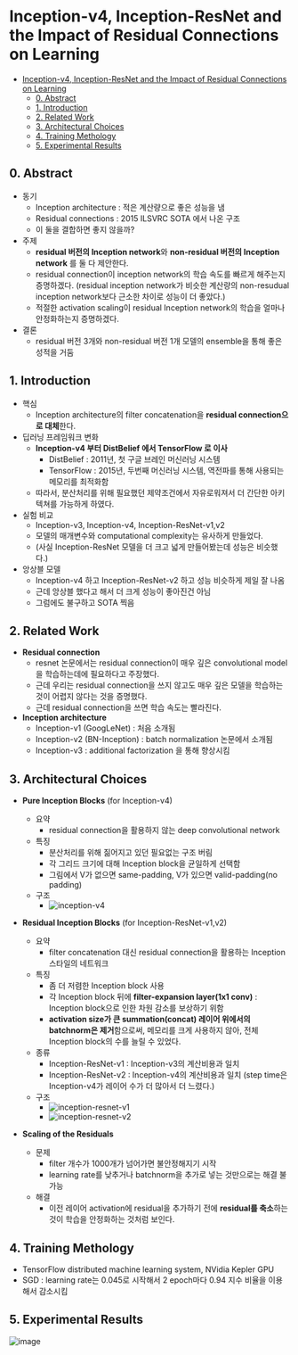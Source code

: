 # Inception-v4, Inception-ResNet and the Impact of Residual Connections on Learning

- [Inception-v4, Inception-ResNet and the Impact of Residual Connections on Learning](#inception-v4-inception-resnet-and-the-impact-of-residual-connections-on-learning)
  - [0. Abstract](#0-abstract)
  - [1. Introduction](#1-introduction)
  - [2. Related Work](#2-related-work)
  - [3. Architectural Choices](#3-architectural-choices)
  - [4. Training Methology](#4-training-methology)
  - [5. Experimental Results](#5-experimental-results)

## 0. Abstract

* 동기
  * Inception architecture : 적은 계산량으로 좋은 성능을 냄
  * Residual connections : 2015 ILSVRC SOTA 에서 나온 구조
  * 이 둘을 결합하면 좋지 않을까?
* 주제
  * **residual 버전의 Inception network**와 **non-residual 버전의 Inception network** 를 둘 다 제안한다.
  * residual connection이 inception network의 학습 속도를 빠르게 해주는지 증명하겠다. (residual inception network가 비슷한 계산량의 non-resudual inception network보다 근소한 차이로 성능이 더 좋았다.)
  * 적절한 activation scaling이 residual Inception network의 학습을 얼마나 안정화하는지 증명하겠다.
* 결론
  * residual 버전 3개와 non-residual 버전 1개 모델의 ensemble을 통해 좋은 성적을 거둠

## 1. Introduction

* 핵심
  * Inception architecture의 filter concatenation을 **residual connection으로 대체**한다.
* 딥러닝 프레임워크 변화
  * **Inception-v4 부터 DistBelief 에서 TensorFlow 로 이사**
    * DistBelief : 2011년, 첫 구글 브레인 머신러닝 시스템
    * TensorFlow : 2015년, 두번째 머신러닝 시스템, 역전파를 통해 사용되는 메모리를 최적화함
  * 따라서, 분산처리를 위해 필요했던 제약조건에서 자유로워져서 더 간단한 아키텍쳐를 가능하게 하였다.
* 실험 비교
  * Inception-v3, Inception-v4, Inception-ResNet-v1,v2
  * 모델의 매개변수와 computational complexity는 유사하게 만들었다.
  * (사실 Inception-ResNet 모델을 더 크고 넓게 만들어봤는데 성능은 비슷했다.)
* 앙상블 모델
  * Inception-v4 하고 Inception-ResNet-v2 하고 성능 비슷하게 제일 잘 나옴
  * 근데 앙상블 했다고 해서 더 크게 성능이 좋아진건 아님
  * 그럼에도 불구하고 SOTA 찍음

## 2. Related Work

* **Residual connection**
  * resnet 논문에서는 residual connection이 매우 깊은 convolutional model을 학습하는데에 필요하다고 주장했다.
  * 근데 우리는 residual connection을 쓰지 않고도 매우 깊은 모델을 학습하는 것이 어렵지 않다는 것을 증명했다.
  * 근데 residual connection을 쓰면 학습 속도는 빨라진다.
* **Inception architecture**
  * Inception-v1 (GoogLeNet) : 처음 소개됨
  * Inception-v2 (BN-Inception) : batch normalization 논문에서 소개됨
  * Inception-v3 : additional factorization 을 통해 향상시킴

## 3. Architectural Choices

* **Pure Inception Blocks** (for Inception-v4)
  * 요약
    * residual connection을 활용하지 않는 deep convolutional network
  * 특징
    * 분산처리를 위해 짊어지고 있던 필요없는 구조 버림
    * 각 그리드 크기에 대해 Inception block을 균일하게 선택함
    * 그림에서 V가 없으면 same-padding, V가 있으면 valid-padding(no padding)
  * 구조
    * ![inception-v4](https://user-images.githubusercontent.com/35680202/129518621-c9d0cab4-4d53-4eb6-a0d4-27904230ffe5.PNG)

* **Residual Inception Blocks** (for Inception-ResNet-v1,v2)

  * 요약
    * filter concatenation 대신 residual connection을 활용하는 Inception 스타일의 네트워크
  * 특징
    * 좀 더 저렴한 Inception block 사용
    * 각 Inception block 뒤에 **filter-expansion layer(1x1 conv)** : Inception block으로 인한 차원 감소를 보상하기 위함
    * **activation size가 큰 summation(concat) 레이어 위에서의 batchnorm은 제거**함으로써, 메모리를 크게 사용하지 않아, 전체 Inception block의 수를 늘릴 수 있었다.
  * 종류
    * Inception-ResNet-v1 : Inception-v3의 계산비용과 일치
    * Inception-ResNet-v2 : Inception-v4의 계산비용과 일치 (step time은 Inception-v4가 레이어 수가 더 많아서 더 느렸다.)
  * 구조
    * ![inception-resnet-v1](https://user-images.githubusercontent.com/35680202/129518710-9dc5fb93-3134-4dde-a753-e2b2d6e21fb2.PNG)
    * ![inception-resnet-v2](https://user-images.githubusercontent.com/35680202/129518757-06cd1950-d03b-408e-9903-13b109a96a13.PNG)

* **Scaling of the Residuals**
  * 문제
    * filter 개수가 1000개가 넘어가면 불안정해지기 시작
    * learning rate를 낮추거나 batchnorm을 추가로 넣는 것만으로는 해결 불가능
  * 해결
    * 이전 레이어 activation에 residual을 추가하기 전에 **residual를 축소**하는 것이 학습을 안정화하는 것처럼 보인다.

## 4. Training Methology

* TensorFlow distributed machine learning system, NVidia Kepler GPU
* SGD : learning rate는 0.045로 시작해서 2 epoch마다 0.94 지수 비율을 이용해서 감소시킴

## 5. Experimental Results

![image](https://user-images.githubusercontent.com/35680202/129485587-a3bac5a6-745f-421b-bb16-90fa1504053f.png)

